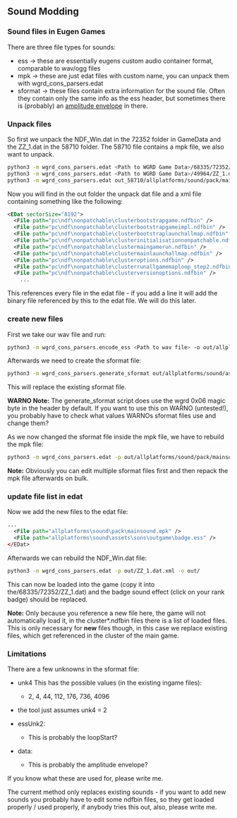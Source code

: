 ## Sound Modding

### Sound files in Eugen Games

There are three file types for sounds:
 - ess -> these are essentially eugens custom audio container format, comparable to wav/ogg files
 - mpk -> these are just edat files with custom name, you can unpack them with wgrd_cons_parsers.edat
 - sformat -> these files contain extra information for the sound file. Often they contain only the same info as the ess header, but sometimes there is (probably) an [amplitude envelope](https://en.wikipedia.org/wiki/Envelope_(waves)) in there.

### Unpack files
So first we unpack the NDF_Win.dat in the 72352 folder in GameData and the ZZ_1.dat in the 58710 folder. The 58710 file contains a mpk file, we also want to unpack.

``` bash
python3 -m wgrd_cons_parsers.edat <Path to WGRD Game Data>/68335/72352/ZZ_1.dat -o out/
python3 -m wgrd_cons_parsers.edat <Path to WGRD Game Data>/49964/ZZ_1.dat -o out_58710/
python3 -m wgrd_cons_parsers.edat out_58710/allplatforms/sound/pack/mainsound.mpk -o out/allplatforms/sound/pack/
```

Now you will find in the out folder the unpack dat file and a xml file containing something like the following:

``` xml
<EDat sectorSize="8192">
  <File path="pc\ndf\nonpatchable\clusterbootstrapgame.ndfbin" />
  <File path="pc\ndf\nonpatchable\clusterbootstrapgameimpl.ndfbin" />
  <File path="pc\ndf\nonpatchable\clusterbootstraplaunchallmap.ndfbin" />
  <File path="pc\ndf\nonpatchable\clusterinitialisationnonpatchable.ndfbin" />
  <File path="pc\ndf\nonpatchable\clustermaingamerun.ndfbin" />
  <File path="pc\ndf\nonpatchable\clustermainlaunchallmap.ndfbin" />
  <File path="pc\ndf\nonpatchable\clusteroptions.ndfbin" />
  <File path="pc\ndf\nonpatchable\clusterrunallgamemaploop_step2.ndfbin" />
  <File path="pc\ndf\nonpatchable\clusterversionoptions.ndfbin" />
	...
```

This references every file in the edat file - if you add a line it will add the binary file referenced by this to the edat file. We will do this later.

### create new files

First we take our wav file and run:

``` bash
python3 -m wgrd_cons_parsers.encode_ess <Path to wav file> -o out/allplatforms/sound/assets/sons/outgame/badge.ess
```

Afterwards we need to create the sformat file:

``` bash
python3 -m wgrd_cons_parsers.generate_sformat out/allplatforms/sound/assets/sons/outgame/badge.ess -o out/allplatforms/sound/pack/allplatforms/sound/assets/sons/outgame/badge.sformat
```

This will replace the existing sformat file.

**WARNO Note:** The generate_sformat script does use the wgrd 0x06 magic byte in the header by default. If you want to use this on WARNO (untested!), you probably have to check what values WARNOs sformat files use and change them?

As we now changed the sformat file inside the mpk file, we have to rebuild the mpk file:

``` bash
python3 -m wgrd_cons_parsers.edat -p out/allplatforms/sound/pack/mainsound.mpk.xml -o out/allplatforms/sound/pack
```

**Note:**
Obviously you can edit multiple sformat files first and then repack the mpk file afterwards on bulk.

### update file list in edat

Now we add the new files to the edat file:

``` xml
...
  <File path="allplatforms\sound\pack\mainsound.mpk" />
  <File path="allplatforms\sound\assets\sons\outgame\badge.ess" />
</EDat>
```

Afterwards we can rebuild the NDF_Win.dat file:

```bash
python3 -m wgrd_cons_parsers.edat -p out/ZZ_1.dat.xml -o out/
```

This can now be loaded into the game (copy it into the/68335/72352/ZZ_1.dat) and the badge sound effect (click on your rank badge) should be replaced.

**Note:**
Only because you reference a new file here, the game will not automatically load it, in the cluster*.ndfbin files there is a list of loaded files.
This is only necessary for **new** files though, in this case we replace existing files, which get referenced in the cluster of the main game.


### Limitations

There are a few unknowns in the sformat file:

 - unk4 This has the possible values (in the existing ingame files):
 	- 2, 4, 44, 112, 176, 736, 4096
 - the tool just assumes unk4 = 2

 - essUnk2:
	 - This is probably the loopStart?

- data:
	- This is probably the amplitude envelope?

If you know what these are used for, please write me.

The current method only replaces existing sounds - if you want to add new sounds you probably have to edit some ndfbin files, so they get loaded properly / used properly, if anybody tries this out, also, please write me.
